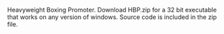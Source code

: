 Heavyweight Boxing Promoter.
Download HBP.zip for a 32 bit executable that works on any version of windows. Source code is included in the zip file.
